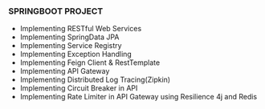 ### SPRINGBOOT PROJECT

- Implementing RESTful Web Services
- Implementing SpringData JPA
- Implementing Service Registry
- Implementing Exception Handling
- Implementing Feign Client & RestTemplate
- Implementing API Gateway
- Implementing Distributed Log Tracing(Zipkin)
- Implementing Circuit Breaker in API
- Implementing Rate Limiter in API Gateway using Resilience 4j and Redis
